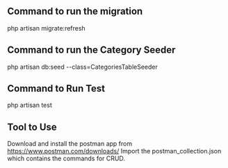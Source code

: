 ## Command to run the migration
php artisan migrate:refresh

## Command to run the Category Seeder
php artisan db:seed --class=CategoriesTableSeeder

## Command to Run Test
php artisan test

## Tool to Use
Download and install the postman app from https://www.postman.com/downloads/
Import the postman_collection.json which contains the commands for CRUD.